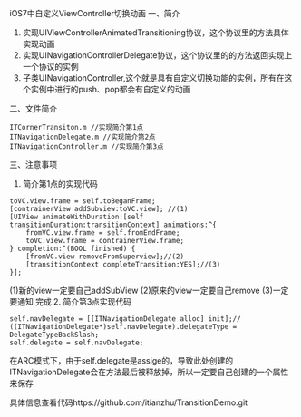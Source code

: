 iOS7中自定义ViewController切换动画
一、简介


1. 实现UIViewControllerAnimatedTransitioning协议，这个协议里的方法具体实现动画
2. 实现UINavigationControllerDelegate协议，这个协议里的的方法返回实现上一个协议的实例
3. 子类UINavigationController,这个就是具有自定义切换功能的实例，所有在这个实例中进行的push、pop都会有自定义的动画


二、文件简介
```
ITCornerTransiton.m //实现简介第1点
ITNavigationDelegate.m //实现简介第2点
ITNavigationController.m //实现简介第3点
```


三、注意事项


1. 简介第1点的实现代码
```
toVC.view.frame = self.toBeganFrame;
[contrainerView addSubview:toVC.view]; //(1)  
[UIView animateWithDuration:[self transitionDuration:transitionContext] animations:^{
    fromVC.view.frame = self.fromEndFrame;
    toVC.view.frame = contrainerView.frame;
} completion:^(BOOL finished) {
    [fromVC.view removeFromSuperview];//(2)
    [transitionContext completeTransition:YES];//(3)
}];
```
(1)新的view一定要自己addSubView
(2)原来的view一定要自己remove
(3)一定要通知 完成
2. 简介第3点实现代码
```
self.navDelegate = [[ITNavigationDelegate alloc] init];//
((ITNavigationDelegate*)self.navDelegate).delegateType = DelegateTypeBackSlash;
self.delegate = self.navDelegate;
```
在ARC模式下，由于self.delegate是assige的，导致此处创建的ITNavigationDelegate会在方法最后被释放掉，所以一定要自己创建的一个属性来保存


具体信息查看代码https://github.com/itianzhu/TransitionDemo.git